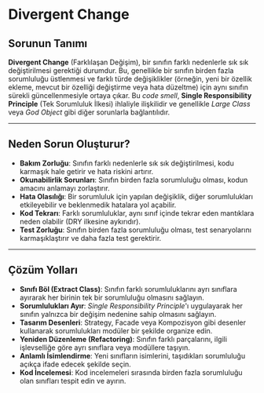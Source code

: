 # Divergent Change

## Sorunun Tanımı

**Divergent Change** (Farklılaşan Değişim), bir sınıfın farklı nedenlerle sık sık değiştirilmesi gerektiği durumdur. Bu, genellikle bir sınıfın birden fazla sorumluluğu üstlenmesi ve farklı türde değişiklikler (örneğin, yeni bir özellik ekleme, mevcut bir özelliği değiştirme veya hata düzeltme) için aynı sınıfın sürekli güncellenmesiyle ortaya çıkar. Bu *code smell*, **Single Responsibility Principle** (Tek Sorumluluk İlkesi) ihlaliyle ilişkilidir ve genellikle *Large Class* veya *God Object* gibi diğer sorunlarla bağlantılıdır.

---

## Neden Sorun Oluşturur?

- **Bakım Zorluğu**: Sınıfın farklı nedenlerle sık sık değiştirilmesi, kodu karmaşık hale getirir ve hata riskini artırır.
- **Okunabilirlik Sorunları**: Sınıfın birden fazla sorumluluğu olması, kodun amacını anlamayı zorlaştırır.
- **Hata Olasılığı**: Bir sorumluluk için yapılan değişiklik, diğer sorumlulukları etkileyebilir ve beklenmedik hatalara yol açabilir.
- **Kod Tekrarı**: Farklı sorumluluklar, aynı sınıf içinde tekrar eden mantıklara neden olabilir (DRY ilkesine aykırıdır).
- **Test Zorluğu**: Sınıfın birden fazla sorumluluğu olması, test senaryolarını karmaşıklaştırır ve daha fazla test gerektirir.

---

## Çözüm Yolları

- **Sınıfı Böl (Extract Class)**: Sınıfın farklı sorumluluklarını ayrı sınıflara ayırarak her birinin tek bir sorumluluğu olmasını sağlayın.
- **Sorumlulukları Ayır**: *Single Responsibility Principle*'ı uygulayarak her sınıfın yalnızca bir değişim nedenine sahip olmasını sağlayın.
- **Tasarım Desenleri**: Strategy, Facade veya Kompozisyon gibi desenler kullanarak sorumlulukları modüler bir şekilde organize edin.
- **Yeniden Düzenleme (Refactoring)**: Sınıfın farklı parçalarını, ilgili işlevselliğe göre ayrı sınıflara veya modüllere taşıyın.
- **Anlamlı İsimlendirme**: Yeni sınıfların isimlerini, taşıdıkları sorumluluğu açıkça ifade edecek şekilde seçin.
- **Kod İncelemesi**: Kod incelemeleri sırasında birden fazla sorumluluğu olan sınıfları tespit edin ve ayırın.
